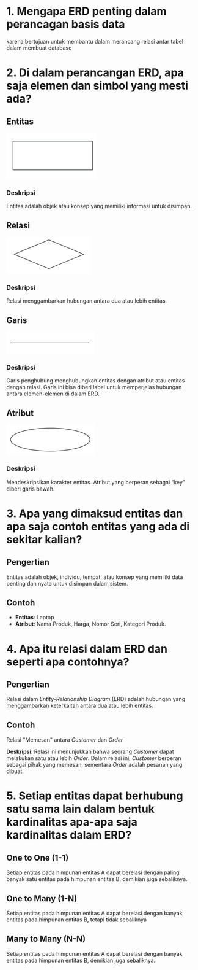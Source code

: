 # 1. Mengapa ERD penting dalam perancagan basis data
karena bertujuan untuk membantu dalam merancang relasi antar tabel dalam membuat database
# 2. Di dalam perancangan ERD, apa saja elemen dan simbol yang mesti ada?

## Entitas

![Entitas](asets/entittas.png)
### Deskripsi
Entitas adalah objek atau konsep yang memiliki informasi untuk disimpan.
## Relasi

![Entitas](asets/relasi.png)
### Deskripsi
Relasi menggambarkan hubungan antara dua atau lebih entitas.
## Garis

![Entitas](asets/garis.png)
### Deskripsi
Garis penghubung menghubungkan entitas dengan atribut atau entitas dengan relasi. Garis ini bisa diberi label untuk memperjelas hubungan antara elemen-elemen di dalam ERD.
## Atribut

![Entitas](asets/atribut.png)
### Deskripsi
Mendeskripsikan karakter entitas. Atribut yang berperan sebagai “key” diberi garis bawah.

# 3. Apa yang dimaksud entitas dan apa saja contoh entitas yang ada di sekitar kalian?

## Pengertian
Entitas adalah objek, individu, tempat, atau konsep yang memiliki data penting dan nyata untuk disimpan dalam sistem.

## Contoh
- **Entitas**: Laptop
- **Atribut**: Nama Produk, Harga, Nomor Seri, Kategori Produk.
# 4. Apa itu relasi dalam ERD dan seperti apa contohnya?

## Pengertian
Relasi dalam _Entity-Relationship Diagram_ (ERD) adalah hubungan yang menggambarkan keterkaitan antara dua atau lebih entitas.

## Contoh
Relasi "Memesan" antara _Customer_ dan _Order_

**Deskripsi**: Relasi ini menunjukkan bahwa seorang _Customer_ dapat melakukan satu atau lebih _Order_. Dalam relasi ini, _Customer_ berperan sebagai pihak yang memesan, sementara _Order_ adalah pesanan yang dibuat.
# 5. Setiap entitas dapat berhubung satu sama lain dalam bentuk kardinalitas apa-apa saja kardinalitas dalam ERD?

## One to One (1-1)
Setiap entitas pada himpunan entitas A dapat berelasi dengan paling banyak satu entitas pada himpunan entitas B, demikian juga sebaliknya.

## One to Many (1-N)
Setiap entitas pada himpunan entitas A dapat berelasi dengan banyak entitas pada himpunan entitas B, tetapi tidak sebaliknya

## Many to Many (N-N)
Setiap entitas pada himpunan entitas A dapat berelasi dengan banyak entitas pada himpunan entitas B, demikian juga sebaliknya.